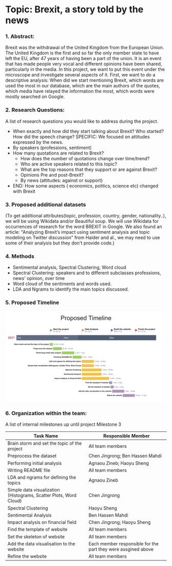 # Topic: Brexit, a story told by the news

### 1. Abstract:

Brexit was the withdrawal of the United Kingdom from the European Union. The United Kingdom is the first and so far the only member state to have left the EU, after 47 years of having been a part of the union. It is an event that has made people very vocal and different opinions have been shared, particularly in the media. In this project, we want to put this event under the microscope and investigate several aspects of it. First, we want to do a descriptive analysis: When did we start mentioning Brexit, which words are used the most in our database, which are the main authors of the quotes, which media have relayed the information the most, which words were mostly searched on Google. 

### 2. Research Questions: 
A list of research questions you would like to address during the project.
- When exactly and how did they start talking about Brexit? Who started? How did the speech change?
SPECIFIC: We focused on attitudes expressed by the news.
- By speakers (professions, sentiment)
- How many quotations are related to Brexit?
	- How does the number of quotations change over time/trend?  
	- Who are active speakers related to this topic?
	- What are the top reasons that they support or are against Brexit?
	- Opinions Pre and post-Brexit?
	- By news (attitudes: against or support)
- END: How some aspects ( economics, politics, science etc) changed with Brexit

### 3. Proposed additional datasets 

(To get additional attributes(topic, profession, country, gender, nationality..), we will be using Wikidata and/or Beautiful soup. We will use Wikidata for occurrences of research for the word BREXIT in Google. We also found an article: "Analyzing Brexit’s impact using sentiment analysis and topic modeling on Twitter discussion" from Haider and al., we may need to use some of their analysis but they don't provide code.)
### 4. Methods 

* Sentimental analysis, Spectral Clustering, Word cloud 
* Spectral Clustering: speakers and to different subclasses professions, news' opinion, over time
* Word cloud of the sentiments and words used.
* LDA and Ngrams to identify the main topics discussed.


### 5. Proposed Timeline
![alt text](https://github.com/epfl-ada/ada-2021-project-top-spot/blob/main/Timeline.png)

### 6. Organization within the team:
A list of internal milestones up until project Milestone 3

| Task Name                                                    | Responsible  Member                                          |
| ------------------------------------------------------------ | ------------------------------------------------------------ |
| Brain storm and set the topic of the project                 | All team members                                             |
| Preprocess the dataset                                       | Chen Jingrong; Ben Hassen Mahdi                              |
| Performing initial analysis                                  | Agnaou Zineb; Haoyu Sheng                                    |
| Writing README file                                          | All team members                                             |
| LDA and ngrams for defining the topics                       | Agnaou Zineb                                                 |
| Simple data visualization  (Histograms, Scatter Plots, Word Cloud) | Chen Jingrong                                                |
| Spectral Clustering                                          | Haoyu Sheng                                                  |
| Sentimental Analysis                                         | Ben Hassen Mahdi                                             |
| Impact analysis on financial field                           | Chen Jingrong; Haoyu Sheng                                   |
| Find the template of website                                 | All team members                                             |
| Set the skeleton of website                                  | All team members                                             |
| Add the data visualisation to the website                    | Each member responsible for the part they were assgined  above |
| Refine the website                                           | All team members                                             |

